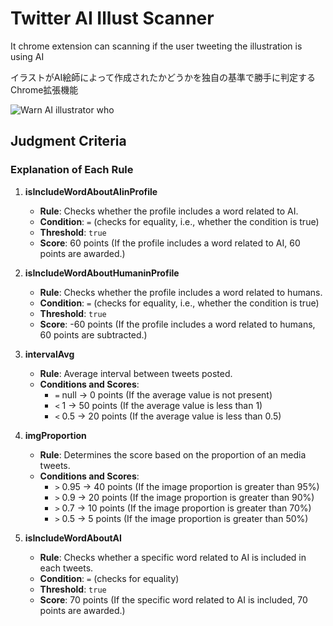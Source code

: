 # Twitter AI Illust Scanner

It chrome extension can scanning if the user tweeting the illustration is using AI

イラストがAI絵師によって作成されたかどうかを独自の基準で勝手に判定するChrome拡張機能

![Warn AI illustrator who](https://github.com/user-attachments/assets/a8fec8c7-0a2c-4a30-aeb6-4d1bd7d78b1b)

## Judgment Criteria

### Explanation of Each Rule

1. **isIncludeWordAboutAIinProfile**
   - **Rule**: Checks whether the profile includes a word related to AI.
   - **Condition**: `=` (checks for equality, i.e., whether the condition is true)
   - **Threshold**: `true`
   - **Score**: 60 points (If the profile includes a word related to AI, 60 points are awarded.)

2. **isIncludeWordAboutHumaninProfile**
   - **Rule**: Checks whether the profile includes a word related to humans.
   - **Condition**: `=` (checks for equality, i.e., whether the condition is true)
   - **Threshold**: `true`
   - **Score**: -60 points (If the profile includes a word related to humans, 60 points are subtracted.)

3. **intervalAvg**
   - **Rule**: Average interval between tweets posted.
   - **Conditions and Scores**:
     - `=` null → 0 points (If the average value is not present)
     - `<` 1 → 50 points (If the average value is less than 1)
     - `<` 0.5 → 20 points (If the average value is less than 0.5)

4. **imgProportion**
   - **Rule**: Determines the score based on the proportion of an media tweets.
   - **Conditions and Scores**:
     - `>` 0.95 → 40 points (If the image proportion is greater than 95%)
     - `>` 0.9 → 20 points (If the image proportion is greater than 90%)
     - `>` 0.7 → 10 points (If the image proportion is greater than 70%)
     - `>` 0.5 → 5 points (If the image proportion is greater than 50%)

5. **isIncludeWordAboutAI**
   - **Rule**: Checks whether a specific word related to AI is included in each tweets.
   - **Condition**: `=` (checks for equality)
   - **Threshold**: `true`
   - **Score**: 70 points (If the specific word related to AI is included, 70 points are awarded.)

